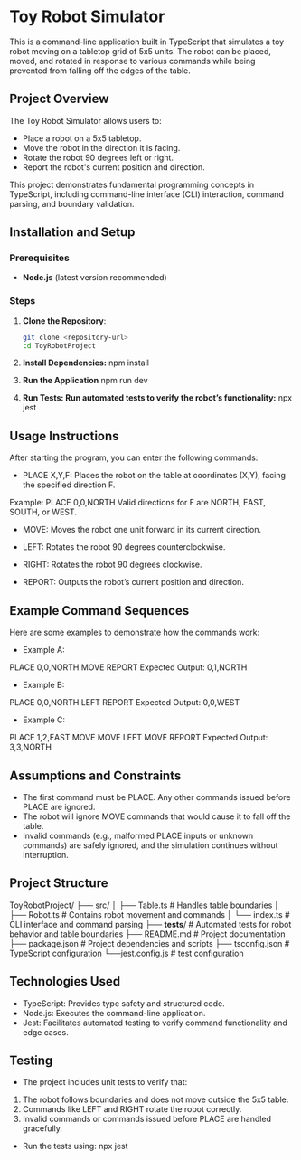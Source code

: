 # Toy Robot Simulator

This is a command-line application built in TypeScript that simulates a toy robot moving on a tabletop grid of 5x5 units. The robot can be placed, moved, and rotated in response to various commands while being prevented from falling off the edges of the table.

## Project Overview

The Toy Robot Simulator allows users to:
- Place a robot on a 5x5 tabletop.
- Move the robot in the direction it is facing.
- Rotate the robot 90 degrees left or right.
- Report the robot's current position and direction.

This project demonstrates fundamental programming concepts in TypeScript, including command-line interface (CLI) interaction, command parsing, and boundary validation.

## Installation and Setup

### Prerequisites
- **Node.js** (latest version recommended)

### Steps

1. **Clone the Repository**:
   ```bash
   git clone <repository-url>
   cd ToyRobotProject

2. **Install Dependencies:**
    npm install

3. **Run the Application**
    npm run dev

4. **Run Tests: Run automated tests to verify the robot’s functionality:**
    npx jest

## Usage Instructions
After starting the program, you can enter the following commands:

- PLACE X,Y,F: Places the robot on the table at coordinates (X,Y), facing the specified direction F.

Example: PLACE 0,0,NORTH
Valid directions for F are NORTH, EAST, SOUTH, or WEST.
- MOVE: Moves the robot one unit forward in its current direction.

- LEFT: Rotates the robot 90 degrees counterclockwise.

- RIGHT: Rotates the robot 90 degrees clockwise.

- REPORT: Outputs the robot’s current position and direction.

## Example Command Sequences
Here are some examples to demonstrate how the commands work:

- Example A:

PLACE 0,0,NORTH
MOVE
REPORT
Expected Output: 0,1,NORTH

- Example B:

PLACE 0,0,NORTH
LEFT
REPORT
Expected Output: 0,0,WEST

- Example C:

PLACE 1,2,EAST
MOVE
MOVE
LEFT
MOVE
REPORT
Expected Output: 3,3,NORTH

## Assumptions and Constraints
- The first command must be PLACE. Any other commands issued before PLACE are ignored.
- The robot will ignore MOVE commands that would cause it to fall off the table.
- Invalid commands (e.g., malformed PLACE inputs or unknown commands) are safely ignored, and the simulation continues without interruption.

## Project Structure

ToyRobotProject/
├── src/
│   ├── Table.ts         # Handles table boundaries
│   ├── Robot.ts         # Contains robot movement and commands
│   └── index.ts         # CLI interface and command parsing
├── __tests__/           # Automated tests for robot behavior and table boundaries
├── README.md            # Project documentation
├── package.json         # Project dependencies and scripts
├── tsconfig.json        # TypeScript configuration
└──jest.config.js        # test configuration


## Technologies Used
- TypeScript: Provides type safety and structured code.
- Node.js: Executes the command-line application.
- Jest: Facilitates automated testing to verify command functionality and edge cases.

## Testing
- The project includes unit tests to verify that:

1. The robot follows boundaries and does not move outside the 5x5 table.
2. Commands like LEFT and RIGHT rotate the robot correctly.
3. Invalid commands or commands issued before PLACE are handled gracefully.

- Run the tests using:
 npx jest